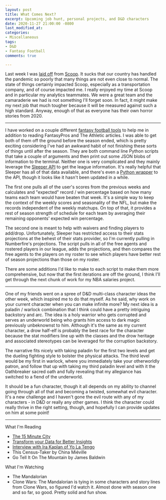 ```yaml
---
layout: post
title: What Comes Next?
excerpt: Upcoming job hunt, personal projects, and D&D characters
date: 2020-11-27 21:00:00 -0800
last_modified_at: 
categories:
- Miscellaneous
tags:
- D&D
- Fantasy Football
comments: true

---
```

Last week I was [laid off](https://twitter.com/wfordh/status/1329887120148852744) from [Scoop](https://www.linkedin.com/feed/update/urn:li:activity:6737089974644158464/). It sucks that our country has handled the pandemic so poorly that many things are not even close to normal. The state of things certainly impacted Scoop, especially as a transportation company, and of course impacted me. I really enjoyed my time at Scoop and in particular my analytics teammates. We were a great team and the camaraderie we had is not something I'll forget soon. In fact, it might make my next job that much tougher because it will be measured against such a high standard. Anyway, enough of that as everyone has their own horror stories from 2020.

***

I have worked on a couple different [fantasy football tools](https://twitter.com/wfordh/status/1331394026357010433) to help me in addition to reading FantasyPros and The Athletic articles. I was able to get both of them off the ground before the season ended, which is pretty exciting considering I've had an awkward habit of not finishing these sorts of things until after the season. They are both command line Python scripts that take a couple of arguments and then print out some JSON blobs of information to the terminal. Neither one is very complicated and they mainly leverage the [Sleeper API](https://docs.sleeper.app/) to get the league information. It's really helpful that Sleeper has all of that data available, and there's even a [Python wrapper](https://pypi.org/project/sleeper-api-wrapper/) to the API, though it looks like it hasn't been updated in a while.

The first one pulls all of the user's scores from the previous weeks and calculates and "expected" record / win percentage based on how many teams each team would have beaten that week. It's a simple way to keep the context of the weekly scores and seasonality of the NFL, but make the records independent of the weekly matchups. On top of that, it provides a rest of season strength of schedule for each team by averaging their remaining opponents' expected win percentage.

The second one is meant to help with waivers and finding players to add/drop. Unfortunately, Sleeper has restricted access to their stats projections at the behest of their stats provider, so I'm currently pulling in Numberfire's projections. The script pulls in all of the free agents and rostered players in our league, adds the projections, and then compares the free agents to the players on my roster to see which players have better rest of season projections than those on my roster.

There are some additions I'd like to make to each script to make them more comprehensive, but now that the first iterations are off the ground, I think I'll get through the next chunk of work for my NBA salaries project.

***

One of my friends went on a spree of D&D multi-class character ideas the other week, which inspired me to do that myself. As he said, why work on your current character when you can make infinite more? My next idea is a paladin / warlock combination that I think could have a pretty intriguing backstory and arc. The idea is a holy warrior who gets corrupted and serves an underworld being who grants him access to dark magic previously unbeknownst to him. Although it's the same as my current character, a drow half-elf is probably the best race for the character because the stat modifiers line up with the classes and the drow heritage and associated stereotypes can be leveraged for the corruption backstory.

The narrative fits nicely with taking paladin for the first two levels and get the dueling fighting style to bolster the physical attacks. The third level would be my first in warlock, where you immediately take your otherworldly patron, and follow that up with taking my third paladin level and with it the Oathbreaker sacred oath and fully revealing that my allegiance has switched to a fiend of the underworld.

It should be a fun character, though it all depends on my ability to channel going through all of that and becoming a twisted, somewhat evil character. It's a new challenge and I haven't gone the evil route with any of my characters - in D&D or really any other games. I think the character could really thrive in the right setting, though, and hopefully I can provide updates on him at some point!

***

What I'm Reading

* [The 15 Minute City](https://www.bloomberg.com/news/features/2020-11-12/paris-s-15-minute-city-could-be-coming-to-an-urban-area-near-you)
* [Transform your Data for Better Insights](https://visualnoise.substack.com/p/transform-your-data-for-better-insights)
* [Interview with Ira Kaplan of Yo La Tengo](https://toneglow.substack.com/p/0345-ira-kaplan-yo-la-tengo)
* This Census-Taker by China Miéville
* Go Tell It On The Mountain by James Baldwin

What I'm Watching

* The Mandalorian
* Clone Wars: The Mandalorian is tying in some characters and story lines from Clone Wars, so figured I'd watch it. Almost done with season one and so far, so good. Pretty solid and fun show.